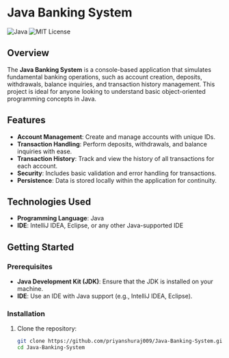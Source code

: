 # Java Banking System

![Java](https://img.shields.io/badge/Java-v11-blue)
![MIT License](https://img.shields.io/badge/License-MIT-green)

## Overview
The **Java Banking System** is a console-based application that simulates fundamental banking operations, such as account creation, deposits, withdrawals, balance inquiries, and transaction history management. This project is ideal for anyone looking to understand basic object-oriented programming concepts in Java.

## Features
- **Account Management**: Create and manage accounts with unique IDs.
- **Transaction Handling**: Perform deposits, withdrawals, and balance inquiries with ease.
- **Transaction History**: Track and view the history of all transactions for each account.
- **Security**: Includes basic validation and error handling for transactions.
- **Persistence**: Data is stored locally within the application for continuity.

## Technologies Used
- **Programming Language**: Java
- **IDE**: IntelliJ IDEA, Eclipse, or any other Java-supported IDE

## Getting Started

### Prerequisites
- **Java Development Kit (JDK)**: Ensure that the JDK is installed on your machine.
- **IDE**: Use an IDE with Java support (e.g., IntelliJ IDEA, Eclipse).

### Installation
1. Clone the repository:
   ```bash
   git clone https://github.com/priyanshuraj009/Java-Banking-System.git
   cd Java-Banking-System
